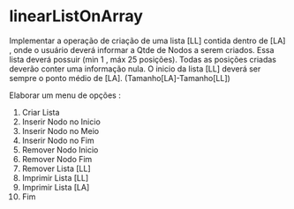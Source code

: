 # linearListOnArray
Implementar a operação de criação de uma lista [LL] contida dentro de [LA] , onde o usuário deverá informar a Qtde de Nodos a serem criados. Essa lista deverá possuir (min 1 , máx 25 posições). Todas as posições criadas deverão conter uma informação nula. O inicio da lista [LL] deverá ser sempre o ponto médio de [LA].  (Tamanho[LA]-Tamanho[LL])  

Elaborar um menu de opções :
1.	Criar Lista
2.	Inserir  Nodo no Inicio
3.	Inserir  Nodo no Meio
4.	Inserir  Nodo no Fim
5.	Remover Nodo Inicio
6.	Remover Nodo Fim
7.	Remover Lista [LL]
8.	Imprimir Lista [LL]
9.	Imprimir Lista [LA]
10.	Fim
